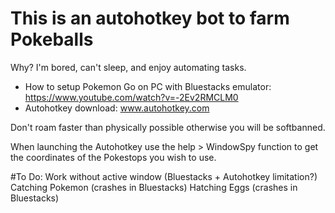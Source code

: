 # This is an autohotkey bot to farm Pokeballs
Why? I'm bored, can't sleep, and enjoy automating tasks.

* How to setup Pokemon Go on PC with Bluestacks emulator: https://www.youtube.com/watch?v=-2Ev2RMCLM0
* Autohotkey download: www.autohotkey.com

Don't roam faster than physically possible otherwise you will be softbanned.

When launching the Autohotkey use the help > WindowSpy function to get the coordinates of the Pokestops you wish to use.

#To Do:
Work without active window (Bluestacks + Autohotkey limitation?)
Catching Pokemon (crashes in Bluestacks)
Hatching Eggs (crashes in Bluestacks)
